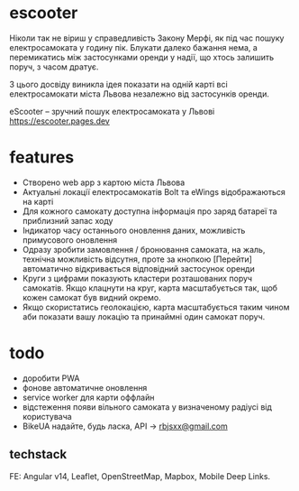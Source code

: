 # escooter

Ніколи так не віриш у справедливість Закону Мерфі, як під час пошуку електросамоката у годину пік. Блукати далеко бажання нема, а перемикатись між застосунками оренди у надії, що хтось залишить поруч, з часом дратує.

З цього досвіду виникла ідея показати на одній карті всі електросамокати міста Львова незалежно від застосунків оренди.

eScooter – зручний пошук електросамоката у Львові
https://escooter.pages.dev

# features

- Створено web app з картою міста Львова
- Актуальні локації електросамокатів Bolt та eWings відображаються на карті
- Для кожного самокату доступна інформація про заряд батареї та приблизний запас ходу
- Індикатор часу останнього оновлення даних, можливість примусового оновлення
- Одразу зробити замовлення / бронювання самоката, на жаль, технічна можливість відсутня, проте за кнопкою [Перейти] автоматично відкривається відповідний застосунок оренди
- Круги з цифрами показують кластери розташованих поруч самокатів. Якщо клацнути на круг, карта масштабується так, щоб кожен самокат був видний окремо.
- Якщо скористатись геолокацією, карта масштабується таким чином аби показати вашу локацію та принаймні один самокат поруч.

# todo

- доробити PWA
- фонове автоматичне оновлення
- service worker для карти оффлайн
- відстеження появи вільного самоката у визначеному радіусі від користувача
- BikeUA надайте, будь ласка, АРІ -> rbjsxx@gmail.com

## techstack

FE: Angular v14, Leaflet, OpenStreetMap, Mapbox, Mobile Deep Links.
